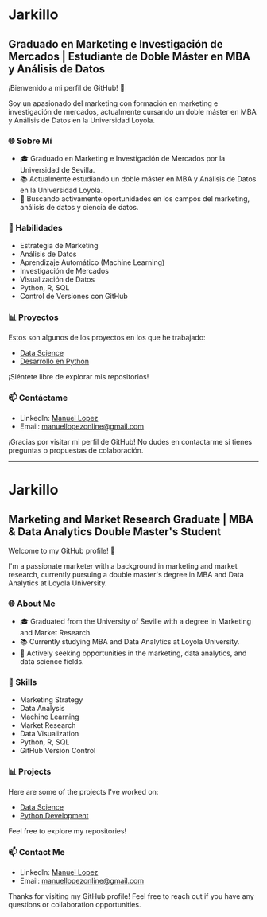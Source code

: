 # Jarkillo
## Graduado en Marketing e Investigación de Mercados | Estudiante de Doble Máster en MBA y Análisis de Datos

¡Bienvenido a mi perfil de GitHub! 👋

Soy un apasionado del marketing con formación en marketing e investigación de mercados, actualmente cursando un doble máster en MBA y Análisis de Datos en la Universidad Loyola.

### 🌐 Sobre Mí
- 🎓 Graduado en Marketing e Investigación de Mercados por la Universidad de Sevilla.
- 📚 Actualmente estudiando un doble máster en MBA y Análisis de Datos en la Universidad Loyola.
- 💼 Buscando activamente oportunidades en los campos del marketing, análisis de datos y ciencia de datos.

### 🚀 Habilidades
- Estrategia de Marketing
- Análisis de Datos
- Aprendizaje Automático (Machine Learning)
- Investigación de Mercados
- Visualización de Datos
- Python, R, SQL
- Control de Versiones con GitHub

### 📊 Proyectos
Estos son algunos de los proyectos en los que he trabajado:

- [Data Science](https://github.com/jarkillo/Data-Science/tree/master/)
- [Desarrollo en Python](https://github.com/jarkillo/Desarrollo-en-Python/)

¡Siéntete libre de explorar mis repositorios!

### 📫 Contáctame
- LinkedIn: [Manuel Lopez](https://www.linkedin.com/in/manuelinformatico/)
- Email: manuellopezonline@gmail.com

¡Gracias por visitar mi perfil de GitHub! No dudes en contactarme si tienes preguntas o propuestas de colaboración.

-----------
# Jarkillo
## Marketing and Market Research Graduate | MBA & Data Analytics Double Master's Student

Welcome to my GitHub profile! 👋

I'm a passionate marketer with a background in marketing and market research, currently pursuing a double master's degree in MBA and Data Analytics at Loyola University.

### 🌐 About Me
- 🎓 Graduated from the University of Seville with a degree in Marketing and Market Research.
- 📚 Currently studying MBA and Data Analytics at Loyola University.
- 💼 Actively seeking opportunities in the marketing, data analytics, and data science fields.

### 🚀 Skills
- Marketing Strategy
- Data Analysis
- Machine Learning
- Market Research
- Data Visualization
- Python, R, SQL
- GitHub Version Control

### 📊 Projects
Here are some of the projects I've worked on:

- [Data Science](https://github.com/jarkillo/Data-Science/tree/master/)
- [Python Development](https://github.com/jarkillo/Desarrollo-en-Python/)

Feel free to explore my repositories!

### 📫 Contact Me
- LinkedIn: [Manuel Lopez](https://www.linkedin.com/in/manuelinformatico/)
- Email: manuellopezonline@gmail.com

Thanks for visiting my GitHub profile! Feel free to reach out if you have any questions or collaboration opportunities.
